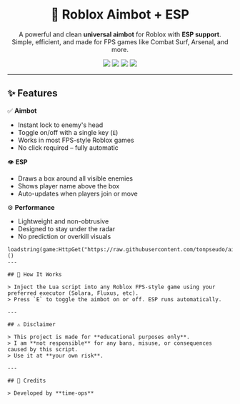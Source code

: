 <h1 align="center">🎯 Roblox Aimbot + ESP</h1>

<p align="center">
  A powerful and clean <b>universal aimbot</b> for Roblox with <b>ESP support</b>.  
  Simple, efficient, and made for FPS games like Combat Surf, Arsenal, and more.
</p>

<p align="center">
  <img src="https://img.shields.io/badge/Status-Working-green?style=flat-square">
  <img src="https://img.shields.io/badge/ESP-Enabled-blue?style=flat-square">
  <img src="https://img.shields.io/badge/Aimbot-Instant-red?style=flat-square">
  <img src="https://img.shields.io/badge/Roblox-Compatible-orange?style=flat-square">
</p>

---

## ✨ Features

✅ **Aimbot**  
- Instant lock to enemy's head  
- Toggle on/off with a single key (`E`)  
- Works in most FPS-style Roblox games  
- No click required – fully automatic

👁 **ESP**  
- Draws a box around all visible enemies  
- Shows player name above the box  
- Auto-updates when players join or move

⚙️ **Performance**  
- Lightweight and non-obtrusive  
- Designed to stay under the radar  
- No prediction or overkill visuals

```🔵 **lua**
loadstring(game:HttpGet("https://raw.githubusercontent.com/tonpseudo/aimbot/main/aimbot.lua"))()
---

## 🚀 How It Works

> Inject the Lua script into any Roblox FPS-style game using your preferred executor (Solara, Fluxus, etc).  
> Press `E` to toggle the aimbot on or off. ESP runs automatically.

---

## ⚠️ Disclaimer

> This project is made for **educational purposes only**.  
> I am **not responsible** for any bans, misuse, or consequences caused by this script.  
> Use it at **your own risk**.

---

## 🧠 Credits

> Developed by **time-ops**  
